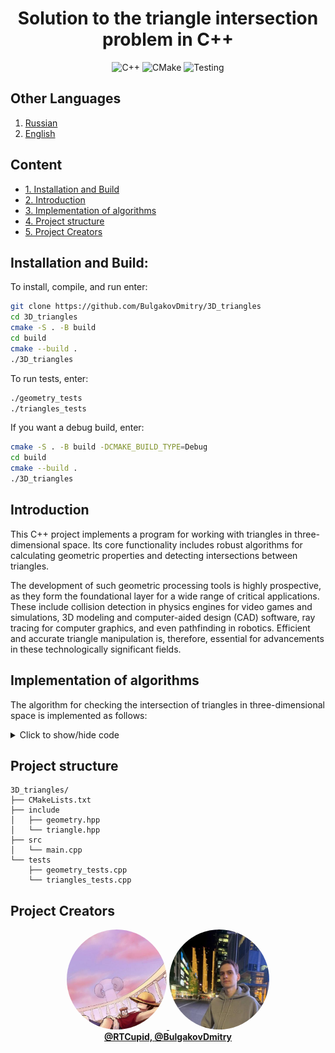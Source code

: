 <div align="center">

  # Solution to the triangle intersection problem in C++
  ![C++](https://img.shields.io/badge/C++-23-blue?style=for-the-badge&logo=cplusplus)
  ![CMake](https://img.shields.io/badge/CMake-3.20+-green?style=for-the-badge&logo=cmake)
  ![Testing](https://img.shields.io/badge/Google_Test-Framework-red?style=for-the-badge&logo=google)
  
</div>

## Other Languages

1. [Russian](/README-R.md)
2. [English](/README.md)

## Content
- [1. Installation and Build](#installation-and-build)
- [2. Introduction](#introduction)
- [3. Implementation of algorithms](#implementation-of-algorithms)
- [4. Project structure](#project-structure)
- [5. Project Creators](#project-creators)

## Installation and Build:

To install, compile, and run enter:
```bash
git clone https://github.com/BulgakovDmitry/3D_triangles
cd 3D_triangles
cmake -S . -B build
cd build
cmake --build .
./3D_triangles
```
To run tests, enter:
```bash
./geometry_tests
./triangles_tests
```

If you want a debug build, enter:
```bash
cmake -S . -B build -DCMAKE_BUILD_TYPE=Debug
cd build
cmake --build .
./3D_triangles
```

## Introduction
This C++ project implements a program for working with triangles in three-dimensional space. Its core functionality includes robust algorithms for calculating geometric properties and detecting intersections between triangles.

The development of such geometric processing tools is highly prospective, as they form the foundational layer for a wide range of critical applications. These include collision detection in physics engines for video games and simulations, 3D modeling and computer-aided design (CAD) software, ray tracing for computer graphics, and even pathfinding in robotics. Efficient and accurate triangle manipulation is, therefore, essential for advancements in these technologically significant fields.

## Implementation of algorithms
The algorithm for checking the intersection of triangles in three-dimensional space is implemented as follows:
<details>
<summary>Click to show/hide code</summary>
  
```cpp
bool Triangle::intersect(const Triangle &triangle) const {
    auto   vertices_2     = triangle.get_vertices();

    Vector fst_vectors[3] = {
        {vertices_[0], vertices_[1]}, {vertices_[1], vertices_[2]}, {vertices_[2], vertices_[0]}};

    Vector scd_vectors[3]   = {{vertices_2[0], vertices_2[1]},
                               {vertices_2[1], vertices_2[2]},
                               {vertices_2[2], vertices_2[0]}};

    auto   normal_fst_trngl = vector_product(fst_vectors[0], fst_vectors[1]);

    bool   all_negatives = true, all_pozitives = true;

    for (size_t i = 0; i < 3; i++) {
        if (scalar_product(normal_fst_trngl, scd_vectors[i]) >= 0)
            all_negatives = false;
        else
            all_pozitives = false;
    }

    if (all_negatives || all_pozitives)
        return false;

    auto normal_scd_trngl = vector_product(scd_vectors[0], scd_vectors[1]);

    all_negatives         = true;
    all_pozitives         = true;

    for (size_t i = 0; i < 3; i++) {
        if (scalar_product(normal_scd_trngl, fst_vectors[i]) >= 0)
            all_negatives = false;
        else
            all_pozitives = false;
    }

    if (all_negatives || all_pozitives)
        return false;

    return true;
}
}
```
</details>

## Project structure
```tree
3D_triangles/
├── CMakeLists.txt
├── include
│   ├── geometry.hpp
│   └── triangle.hpp
├── src
│   └── main.cpp
└── tests
    ├── geometry_tests.cpp
    └── triangles_tests.cpp
```

## Project Creators

<div align="center">

  <a href="https://github.com/RTCupid">
    <img src="https://raw.githubusercontent.com/BulgakovDmitry/3D_triangles/main/img/A.jpeg" width="160" height="160" style="border-radius: 50%;">
  </a>
  <a href="https://github.com/BulgakovDmitry">
    <img src="https://raw.githubusercontent.com/BulgakovDmitry/3D_triangles/main/img/D.jpeg" width="160" height="160" style="border-radius: 50%;">
  </a>
  <br>
  <a href="https://github.com/RTCupid"><strong>@RTCupid, </strong></a>
  <a href="https://github.com/BulgakovDmitry"><strong>@BulgakovDmitry</strong></a>  
  <br>
</div>
